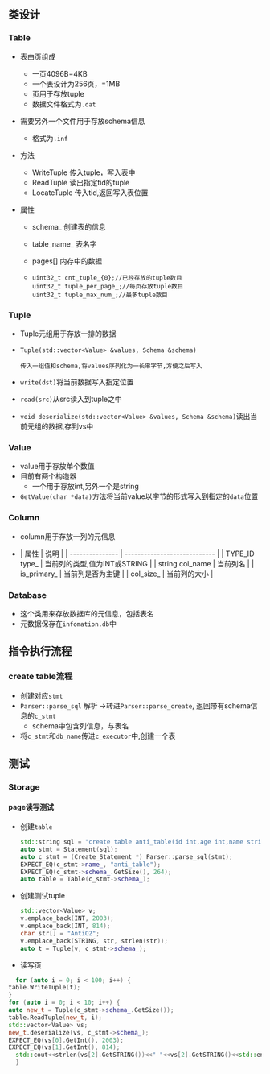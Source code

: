 ## 类设计

### Table

- 表由页组成
    - 一页4096B=4KB
    - 一个表设计为256页，=1MB
    - 页用于存放tuple
    - 数据文件格式为`.dat`

- 需要另外一个文件用于存放schema信息
    - 格式为`.inf`

- 方法
    - WriteTuple 传入tuple，写入表中
    - ReadTuple 读出指定tid的tuple
    - LocateTuple 传入tid,返回写入表位置

- 属性
    - schema_    创建表的信息

    - table_name_ 表名字

    - pages[]     内存中的数据

    - ```
	  uint32_t cnt_tuple_{0};//已经存放的tuple数目
	  uint32_t tuple_per_page_;//每页存放tuple数目
	  uint32_t tuple_max_num_;//最多tuple数目
	  ```

### Tuple

- Tuple元组用于存放一排的数据

- ```
  Tuple(std::vector<Value> &values, Schema &schema)
  
  传入一组值和schema,将values序列化为一长串字节,方便之后写入
  ```

- `write(dst)`将当前数据写入指定位置

- `read(src)`从src读入到tuple之中

- `void deserialize(std::vector<Value> &values, Schema &schema)`读出当前元组的数据,存到vs中

### Value

- value用于存放单个数值
- 目前有两个构造器
    - 一个用于存放int,另外一个是string
- `GetValue(char *data)`方法将当前value以字节的形式写入到指定的`data`位置

### Column

- column用于存放一列的元信息

- | 属性            | 说明                         |
      | --------------- | ---------------------------- |
  | TYPE_ID type_   | 当前列的类型,值为INT或STRING |
  | string col_name | 当前列名                     |
  | is_primary_     | 当前列是否为主键             |
  | col_size_       | 当前列的大小                 |

### Database

- 这个类用来存放数据库的元信息，包括表名
- 元数据保存在`infomation.db`中

## 指令执行流程

### create table流程

- 创建对应`stmt`
- `Parser::parse_sql`  解析 ->转进`Parser::parse_create`, 返回带有schema信息的`c_stmt`
  - schema中包含列信息，与表名
- 将`c_stmt`和`db_name`传进`c_executor`中,创建一个表

## 测试

### Storage

#### page读写测试

- 创建`table`

    ```C++
    std::string sql = "create table anti_table(id int,age int,name string);";
    auto stmt = Statement(sql);
    auto c_stmt = (Create_Statement *) Parser::parse_sql(stmt);
    EXPECT_EQ(c_stmt->name_, "anti_table");
    EXPECT_EQ(c_stmt->schema_.GetSize(), 264);
    auto table = Table(c_stmt->schema_);
   ```

- 创建测试tuple

  ```C++
  std::vector<Value> v;
  v.emplace_back(INT, 2003);
  v.emplace_back(INT, 814);
  char str[] = "AntiO2";
  v.emplace_back(STRING, str, strlen(str));
  auto t = Tuple(v, c_stmt->schema_);
  ```

- 读写页

```c++
  for (auto i = 0; i < 100; i++) {
table.WriteTuple(t);
}
for (auto i = 0; i < 10; i++) {
auto new_t = Tuple(c_stmt->schema_.GetSize());
table.ReadTuple(new_t, i);
std::vector<Value> vs;
new_t.deserialize(vs, c_stmt->schema_);
EXPECT_EQ(vs[0].GetInt(), 2003);
EXPECT_EQ(vs[1].GetInt(), 814);
  std::cout<<strlen(vs[2].GetSTRING())<<" "<<vs[2].GetSTRING()<<std::endl;
  }
```

